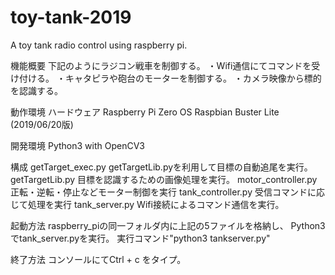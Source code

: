 # toy-tank-2019
A toy tank radio control using raspberry pi.

機能概要
  下記のようにラジコン戦車を制御する。
    ・Wifi通信にてコマンドを受け付ける。
    ・キャタピラや砲台のモーターを制御する。
    ・カメラ映像から標的を認識する。

動作環境
  ハードウェア
    Raspberry Pi Zero
  OS
    Raspbian Buster Lite (2019/06/20版)

開発環境
  Python3 with OpenCV3

構成
  getTarget_exec.py
    getTargetLib.pyを利用して目標の自動追尾を実行。
  getTargetLib.py
    目標を認識するための画像処理を実行。
  motor_controller.py
    正転・逆転・停止などモーター制御を実行
  tank_controller.py
    受信コマンドに応じて処理を実行
  tank_server.py
    Wifi接続によるコマンド通信を実行。

起動方法
  raspberry_piの同一フォルダ内に上記の5ファイルを格納し、
  Python3でtank_server.pyを実行。
  実行コマンド"python3 tankserver.py"
  
終了方法
  コンソールにてCtrl + c をタイプ。

